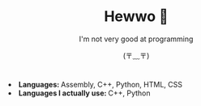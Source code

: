 <body>
<h1 align="center"> Hewwo 🥕 </h1>
    
<div align="center">
    <p>I'm not very good at programming</p>
    <p>(⁠〒⁠﹏⁠〒⁠)</p>
</div>

<h1></h1>
<li><b>Languages: </b>Assembly, C++, Python, HTML, CSS</li>
<li><b>Languages I actually use: </b>C++, Python</li>

</body>

